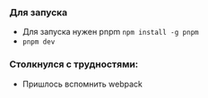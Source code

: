 ### Для запуска

- Для запуска нужен pnpm `npm install -g pnpm`
- `pnpm dev`

### Столкнулся с трудностями:

- Пришлось вспомнить webpack
